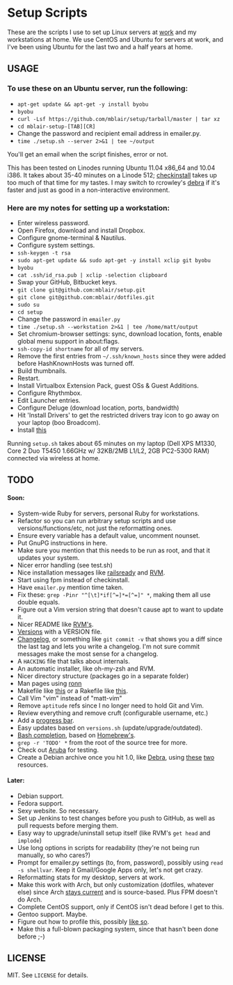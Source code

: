 # Setup Scripts

These are the scripts I use to set up Linux servers at [work](http://www.grossmaninteractive.com) and my workstations at home. We use CentOS and Ubuntu for servers at work, and I've been using Ubuntu for the last two and a half years at home.

## USAGE

### To use these on an Ubuntu server, run the following:

* `apt-get update && apt-get -y install byobu`
* `byobu`
* `curl -Lsf https://github.com/mblair/setup/tarball/master | tar xz`
* `cd mblair-setup-[TAB][CR]`
* Change the password and recipient email address in emailer.py.
* `time ./setup.sh --server 2>&1 | tee ~/output`

You'll get an email when the script finishes, error or not.

This has been tested on Linodes running Ubuntu 11.04 x86\_64 and 10.04 i386. It takes about 35-40 minutes on a Linode 512; [checkinstall](http://www.asic-linux.com.mx/~izto/checkinstall/) takes up too much of that time for my tastes. I may switch to rcrowley's [debra](http://rcrowley.github.com/debra/) if it's faster and just as good in a non-interactive environment.

### Here are my notes for setting up a workstation:

* Enter wireless password.
* Open Firefox, download and install Dropbox.
* Configure gnome-terminal & Nautilus.
* Configure system settings.
* `ssh-keygen -t rsa`
* `sudo apt-get update && sudo apt-get -y install xclip git byobu`
* `byobu`
* `cat .ssh/id_rsa.pub | xclip -selection clipboard`
* Swap your GitHub, Bitbucket keys.
* `git clone git@github.com:mblair/setup.git`
* `git clone git@github.com:mblair/dotfiles.git`
* `sudo su`
* `cd setup`
* Change the password in `emailer.py`
* `time ./setup.sh --workstation 2>&1 | tee /home/matt/output`
* Set chromium-browser settings: sync, download location, fonts, enable global menu support in about:flags.
* `ssh-copy-id shortname` for all of my servers.
* Remove the first entries from `~/.ssh/known_hosts` since they were added before HashKnownHosts was turned off.
* Build thumbnails.
* Restart.
* Install Virtualbox Extension Pack, guest OSs & Guest Additions.
* Configure Rhythmbox.
* Edit Launcher entries.
* Configure Deluge (download location, ports, bandwidth)
* Hit 'Install Drivers' to get the restricted drivers tray icon to go away on your laptop (boo Broadcom).
* Install [this](https://addons.mozilla.org/en-US/firefox/addon/video-downloadhelper/)

Running `setup.sh` takes about 65 minutes on my laptop (Dell XPS M1330, Core 2 Duo T5450 1.66GHz w/ 32KB/2MB L1/L2, 2GB PC2-5300 RAM) connected via wireless at home.

## TODO

#### Soon:
* System-wide Ruby for servers, personal Ruby for workstations.
* Refactor so you can run arbitrary setup scripts and use versions/functions/etc, not just the reformatting ones.
* Ensure every variable has a default value, uncomment nounset.
* Put GnuPG instructions in here.
* Make sure you mention that this needs to be run as root, and that it updates your system.
* Nicer error handling (see test.sh)
* Nice installation messages like [railsready](https://github.com/joshfng/railsready/blob/master/railsready.sh) and [RVM](https://github.com/wayneeseguin/rvm/blob/master/scripts/functions/installer).
* Start using fpm instead of checkinstall.
* Have `emailer.py` mention time taken.
* Fix these: `grep -Pinr "^[\t]*if[^=]*=[^=]" *`, making them all use double equals.
* Figure out a Vim version string that doesn't cause apt to want to update it.
* Nicer README like [RVM's](https://github.com/wayneeseguin/rvm/blob/master/README).
* [Versions](http://semver.org/) with a VERSION file.
* [Changelog](https://github.com/visionmedia/git-extras/blob/master/bin/git-changelog), or something like `git commit -v` that shows you a diff since the last tag and lets you write a changelog. I'm not sure commit messages make the most sense for a changelog.
* A `HACKING` file that talks about internals.
* An automatic installer, like oh-my-zsh and RVM.
* Nicer directory structure (packages go in a separate folder)
* Man pages using [ronn](http://rtomayko.github.com/ronn/)
* Makefile like [this](https://github.com/visionmedia/git-extras/blob/master/Makefile) or a Rakefile like [this](https://github.com/cloudfoundry/vcap/blob/master/Rakefile).
* Call Vim "vim" instead of "matt-vim"
* Remove `aptitude` refs since I no longer need to hold Git and Vim.
* Review everything and remove cruft (configurable username, etc.)
* Add a [progress bar](http://stackoverflow.com/questions/238073/how-to-add-a-progress-bar-to-a-bash-script/238094#238094).
* Easy updates based on `versions.sh` (update/upgrade/outdated).
* [Bash completion](http://www.debian-administration.org/articles/316), based on [Homebrew's](https://github.com/mxcl/homebrew/blob/master/Library/Contributions/brew_bash_completion.sh).
* `grep -r 'TODO' *` from the root of the source tree for more.
* Check out [Aruba](https://github.com/cucumber/aruba/blob/master/features/interactive.feature) for testing.
* Create a Debian archive once you hit 1.0, like [Debra](http://rcrowley.github.com/debra/), using [these](http://scotbofh.wordpress.com/2011/04/26/creating-your-own-signed-apt-repository-and-debian-packages/) [two](http://www.debian-administration.org/article/286/Setting_up_your_own_APT_repository_with_upload_support) resources.

#### Later:
* Debian support.
* Fedora support.
* Sexy website. So necessary.
* Set up Jenkins to test changes before you push to GitHub, as well as pull requests before merging them.
* Easy way to upgrade/uninstall setup itself (like RVM's `get head` and `implode`)
* Use long options in scripts for readability (they're not being run manually, so who cares?)
* Prompt for emailer.py settings (to, from, password), possibly using `read -s shellvar`. Keep it Gmail/Google Apps only, let's not get crazy.
* Reformatting stats for my desktop, servers at work.
* Make this work with Arch, but only customization (dotfiles, whatever else) since Arch [stays current](http://www.archlinux.org/packages/extra/i686/ruby/) and is source-based. Plus FPM doesn't do Arch.
* Complete CentOS support, only if CentOS isn't dead before I get to this.
* Gentoo support. Maybe.
* Figure out how to profile this, possibly [like so](http://stackoverflow.com/questions/4336035/performance-profiling-tools-for-shell-scripts/4338046#4338046).
* Make this a full-blown packaging system, since that hasn't been done before ;-)

## LICENSE

MIT. See `LICENSE` for details.
